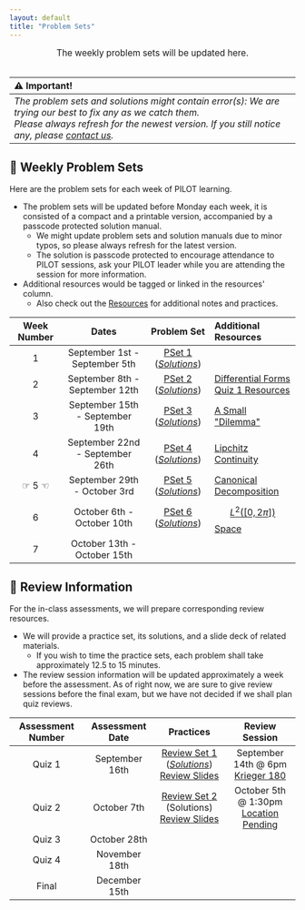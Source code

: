 ```yaml
---
layout: default
title: "Problem Sets"
---
```


<div style="text-align: center; font-size: 110%;">
    The weekly problem sets will be updated here.
</div>

<br>

| ⚠️ Important!|
|:------------|
|*The problem sets and solutions might contain error(s): We are trying our best to fix any as we catch them.*<br>*Please always refresh for the newest version. If you still notice any, please [contact us](/FA25/contacts.html).*|

## 📅 Weekly Problem Sets

Here are the problem sets for each week of PILOT learning.
- The problem sets will be updated before Monday each week, it is consisted of a compact and a printable version, accompanied by a passcode protected solution manual.
  - We might update problem sets and solution manuals due to minor typos, so please always refresh for the latest version.
  - The solution is passcode protected to encourage attendance to PILOT sessions, ask your PILOT leader while you are attending the session for more information.
- Additional resources would be tagged or linked in the resources' column.
  - Also check out the [Resources](/FA25/resources.html#important-documents) for additional notes and practices.

| Week Number | Dates | Problem Set | Additional Resources |
|:-----------:|:-----:|:-----------:|:---------------------|
| 1 | September 1st - September 5th | [PSet 1](/psets/PS1.pdf) ([*Solutions*](/psets/PS1-Soln.pdf)) |  |
| 2 | September 8th - September 12th | [PSet 2](/psets/PS2.pdf) ([*Solutions*](/psets/PS2-Soln.pdf)) | [Differential Forms](/psets/PS2-Differential_form.pdf) <br> [Quiz 1 Resources](/FA25/psets.html#quiz1) |
| 3 | September 15th - September 19th | [PSet 3](/psets/PS3.pdf) ([*Solutions*](/psets/PS3-Soln.pdf)) | [A Small "Dilemma"](/psets/PS3-Dilemma.pdf) |
| 4 | September 22nd - September 26th | [PSet 4](/psets/PS4.pdf) ([*Solutions*](/psets/PS4-Soln.pdf)) | [Lipchitz Continuity](/psets/PS4-Lipchitz.pdf) |
| ☞ 5 ☜ | September 29th - October 3rd | [PSet 5](/psets/PS5.pdf) ([*Solutions*](/psets/PS5-Soln.pdf)) | [Canonical Decomposition](/psets/PS5-Canonical.pdf) |
| 6 | October 6th - October 10th | [PSet 6](/psets/PS6.pdf) ([*Solutions*](/psets/PS6-Soln.pdf)) | [$$L^2([0,2\pi])$$ Space](/psets/PS6-L2.pdf) |
| 7 | October 13th - October 15th |  |  |

## 📑 Review Information

For the in-class assessments, we will prepare corresponding review resources.
- We will provide a practice set, its solutions, and a slide deck of related materials.
    - If you wish to time the practice sets, each problem shall take approximately 12.5 to 15 minutes.
- The review session information will be updated approximately a week before the assessment. As of right now, we are sure to give review sessions before the final exam, but we have not decided if we shall plan quiz reviews.

| Assessment Number | Assessment Date | Practices | Review Session |
|:-----------------:|:---------------:|:---------:|:--------------:|
| <span id="quiz1">Quiz 1</span> | September 16th | [Review Set 1](/psets/R1.pdf) ([*Solutions*](/psets/R1-Soln.pdf)) <br> [Review Slides](/psets/Quiz-1-Slides.pdf) | September 14th @ 6pm <br> <a onclick="alert(`<img src='/FA25/img/KG180.png' style='max-width: 85%'><br>Krieger 180 is located at the star location (F3).`)"><u>Krieger 180</u></a> |
| <span id="quiz2">Quiz 2</span> | October 7th | [Review Set 2](/psets/R2.pdf) (<a onclick="alert(`To be released.`)">Solutions</a>) <br> [Review Slides](/psets/Quiz-2-Slides.pdf) | October 5th @ 1:30pm <br> <a onclick="alert(`To be updated soon ⏰`)"><u>Location Pending</u></a> |
| Quiz 3 | October 28th |  |  |
| Quiz 4 | November 18th |  |  |
| Final | December 15th |  |  |